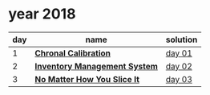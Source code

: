 # year 2018

| day | name | solution |
| --- | --- | --- |
| 1 | **[Chronal Calibration](https://adventofcode.com/2018/day/1)** | [day 01](/aoc/src/bin/aoc2018/aoc2018_01.rs) |
| 2 | **[Inventory Management System](https://adventofcode.com/2018/day/2)** | [day 02](/aoc/src/bin/aoc2018/aoc2018_02.rs) |
| 3 | **[No Matter How You Slice It](https://adventofcode.com/2018/day/3)** | [day 03](/aoc/src/bin/aoc2018/aoc2018_03.rs) |